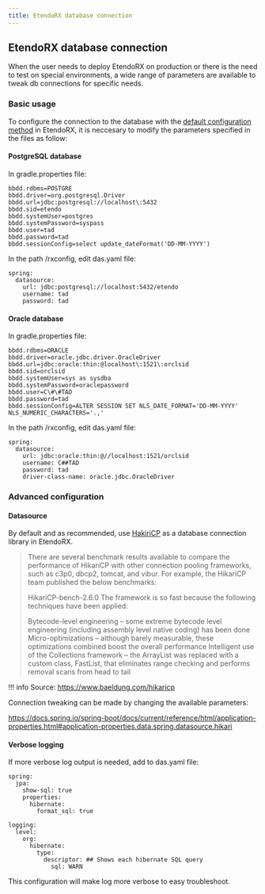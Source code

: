 ```yaml
---
title: EtendoRX database connection
---
```

## EtendoRX database connection

When the user needs to deploy EtendoRX on production or there is the need to test on special environments, a wide range of parameters are available to tweak db connections for specific needs. 

### Basic usage



To configure the connection to the database with the [default configuration method](https://docs.etendo.software/en/technical-documentation/etendo-environment/platform/etendorx-config-server) in EtendoRX, it is neccesary to modify the parameters specified in the files as follow: 


#### PostgreSQL database

In gradle.properties file:

```
bbdd.rdbms=POSTGRE
bbdd.driver=org.postgresql.Driver
bbdd.url=jdbc:postgresql://localhost\:5432
bbdd.sid=etendo
bbdd.systemUser=postgres
bbdd.systemPassword=syspass
bbdd.user=tad
bbdd.password=tad
bbdd.sessionConfig=select update_dateFormat('DD-MM-YYYY')
```

In the path /rxconfig, edit das.yaml file:

```
spring:
  datasource:
    url: jdbc:postgresql://localhost:5432/etendo
    username: tad
    password: tad
```

#### Oracle database

In gradle.properties file:

```
bbdd.rdbms=ORACLE
bbdd.driver=oracle.jdbc.driver.OracleDriver
bbdd.url=jdbc:oracle:thin:@localhost\:1521\:orclsid
bbdd.sid=orclsid
bbdd.systemUser=sys as sysdba
bbdd.systemPassword=oraclepassword
bbdd.user=C\#\#TAD
bbdd.password=tad
bbdd.sessionConfig=ALTER SESSION SET NLS_DATE_FORMAT='DD-MM-YYYY' NLS_NUMERIC_CHARACTERS='.,'
```

In the path /rxconfig, edit das.yaml file:

```
spring:
  datasource:
    url: jdbc:oracle:thin:@//localhost:1521/orclsid
    username: C##TAD
    password: tad
    driver-class-name: oracle.jdbc.OracleDriver
```

### Advanced configuration

#### Datasource

By default and as recommended, use [HakiriCP](https://github.com/brettwooldridge/HikariCP) as a database connection library in EtendoRX.

> There are several benchmark results available to compare the performance of HikariCP with other connection pooling frameworks, such as c3p0, dbcp2, tomcat, and vibur. For example, the HikariCP team published the below benchmarks:
> 
> HikariCP-bench-2.6.0
> The framework is so fast because the following techniques have been applied:
> 
> Bytecode-level engineering – some extreme bytecode level engineering (including assembly level native coding) has been done
> Micro-optimizations – although barely measurable, these optimizations combined boost the overall performance
> Intelligent use of the Collections framework – the ArrayList<Statement> was replaced with a custom class, FastList, that eliminates range checking and performs removal scans from head to tail
>
!!! info
     Source: https://www.baeldung.com/hikaricp

Connection tweaking can be made by changing the available parameters:

https://docs.spring.io/spring-boot/docs/current/reference/html/application-properties.html#application-properties.data.spring.datasource.hikari

#### Verbose logging
  
If more verbose log output is needed, add to das.yaml file:

```
spring:
  jpa:
    show-sql: true
    properties:
      hibernate:
        format_sql: true
  
logging:
  level:
    org:
      hibernate:
        type:
          descriptor: ## Shows each hibernate SQL query
            sql: WARN

```

This configuration will make log more verbose to easy troubleshoot.
  
  
  
  
